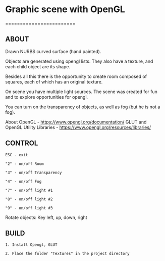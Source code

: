 # Graphic scene with OpenGL
======================== 

ABOUT
-----------

Drawn NURBS curved surface (hand painted).

Objects are generated using opengl lists. They also have a texture, and 
each child object are its shape.

Besides all this there is the opportunity to create room composed 
of squares, each of which has an original texture.

On scene you have multiple light sources. The scene was created for fun 
and to explore opportunities for opengl.

You can turn on the transparency of objects, as well as fog (but he is not a fog).

About OpenGL - https://www.opengl.org/documentation/
GLUT and OpenGL Utility Libraries - https://www.opengl.org/resources/libraries/

CONTROL
----------

	ESC - exit

	"2" - on/off Room

	"3" - on/off Transparency

	"4" - on/off Fog
	
	"7" - on/off light #1

	"8" - on/off light #2

	"9" - on/off light #3

Rotate objects: Key left, up, down, right

BUILD
-----------

	1. Install Opengl, GLUT
	
	2. Place the folder "Textures" in the project directory

	
